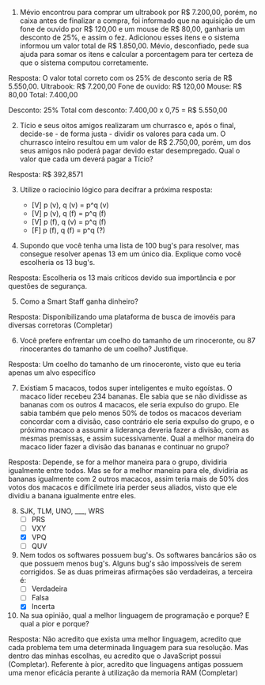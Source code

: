 1. Mévio encontrou para comprar um ultrabook por R$ 7.200,00, porém, no caixa antes de finalizar a compra, foi informado que na aquisição de um fone de ouvido por R$ 120,00 e um mouse de R$ 80,00, ganharia um desconto de 25%, e assim o fez. Adicionou esses itens e o sistema informou um valor total de R$ 1.850,00. Mévio, desconfiado, pede sua ajuda para somar os itens e calcular a porcentagem para ter certeza de que o sistema computou corretamente.

Resposta: O valor total correto com os 25% de desconto seria de R$ 5.550,00.
Ultrabook: R$ 7.200,00
Fone de ouvido: R$ 120,00
Mouse: R$ 80,00
Total: 7.400,00

Desconto: 25%
Total com desconto: 7.400,00 x 0,75 = R$ 5.550,00 

2. Tício e seus oitos amigos realizaram um churrasco e, após o final, decide-se - de forma justa - dividir os valores para cada um. O churrasco inteiro resultou em um valor de R$ 2.750,00, porém, um dos seus amigos não poderá pagar devido estar desempregado. Qual o valor que cada um deverá pagar a Tício?

Resposta: R$ 392,8571

3. Utilize o raciocínio lógico para decifrar a próxima resposta:
   * [V] p (v), q (v) = p^q (v)
   * [V] p (v), q (f) = p^q (f)
   * [V] p (f), q (v) = p^q (f)
   * [F] p (f), q (f) = p^q (?)

4. Supondo que você tenha uma lista de 100 bug's para resolver, mas consegue resolver apenas 13 em um único dia. Explique como você escolheria os 13 bug's.

Resposta: Escolheria os 13 mais críticos devido sua importância e por questões de segurança.

5. Como a Smart Staff ganha dinheiro?

Resposta: Disponibilizando uma plataforma de busca de imovéis para diversas corretoras (Completar)

6. Você prefere enfrentar um coelho do tamanho de um rinoceronte, ou 87 rinocerantes do tamanho de um coelho? Justifique.

Resposta: Um coelho do tamanho de um rinoceronte, visto que eu teria apenas um alvo especifíco

7. Existiam 5 macacos, todos super inteligentes e muito egoístas. O macaco líder recebeu 234 bananas. Ele sabia que se não dividisse as bananas com os outros 4 macacos, ele seria expulso do grupo. Ele sabia também que pelo menos 50% de todos os macacos deveriam concordar com a divisão, caso contrário ele seria expulso do grupo, e o próximo macaco a assumir a liderança deveria fazer a divisão, com as mesmas premissas, e assim sucessivamente. Qual a melhor maneira do macaco líder fazer a divisão das bananas e continuar no grupo?

Resposta: Depende, se for a melhor maneira para o grupo, dividiria igualmente entre todos. Mas se for a melhor maneira para ele, dividiria as bananas igualmente com 2 outros macacos, assim teria mais de 50% dos votos dos macacos e difícilmete iria perder seus aliados, visto que ele dividiu a banana igualmente entre eles.  

8. SJK, TLM, UNO, ___, WRS
   * [ ] PRS
   * [ ] VXY
   * [X] VPQ
   * [ ] QUV

9. Nem todos os softwares possuem bug's. Os softwares bancários são os que possuem menos bug's.  Alguns bug's são impossíveis de serem corrigidos. Se as duas primeiras afirmações são verdadeiras, a terceira é:
   * [ ] Verdadeira
   * [ ] Falsa
   * [X] Incerta

10. Na sua opinião, qual a melhor linguagem de programação e porque? E qual a pior e porque?

Resposta: Não acredito que exista uma melhor linguagem, acredito que cada problema tem uma determinada linguagem para sua resolução. Mas dentro das minhas escolhas, eu acredito que o JavaScript possui (Completar). Referente à pior, acredito que linguagens antigas possuem uma menor eficácia perante à utilização da memoria RAM (Completar) 